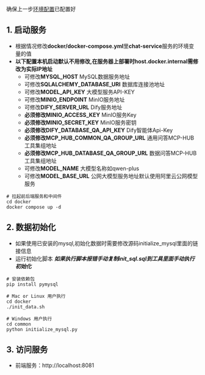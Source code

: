 确保上一步[环境配置](environment.md)已配置好


## 1. 启动服务
- 根据情况修改**docker/docker-compose.yml**里**chat-service**服务的环境变量的值
- **以下配置本机启动默认不用修改,在服务器上部署时host.docker.internal需修改为实际IP地址**
    - 可修改**MYSQL_HOST** MySQL数据服务地址
    - 可修改**SQLALCHEMY_DATABASE_URI** 数据库连接池地址
    - 可修改**MODEL_API_KEY** 大模型服务API-KEY
    - 可修改**MINIO_ENDPOINT** MinIO服务地址
    - 可修改**DIFY_SERVER_URL** Dify服务地址
    - **必须修改MINIO_ACCESS_KEY** MinIO服务Key
    - **必须修改MINIO_SECRET_KEY** MinIO服务密钥
    - **必须修改DIFY_DATABASE_QA_API_KEY** Dify智能体Api-Key
    - **必须修改MCP_HUB_COMMON_QA_GROUP_URL** 通用问答MCP-HUB工具集组地址
    - **必须修改MCP_HUB_DATABASE_QA_GROUP_URL** 数据问答MCP-HUB工具集组地址
    - 可修改**MODEL_NAME** 大模型名称如qwen-plus
    - 可修改**MODEL_BASE_URL** 公网大模型服务地址默认使用阿里云公网模型服务

```angular2html
# 拉起前后端服务和中间件
cd docker
docker compose up -d
```

## 2. 数据初始化
- 如果使用已安装的mysql,初始化数据时需要修改源码initialize_mysql里面的链接信息
- 运行初始化脚本 ***如果执行脚本报错手动复制init_sql.sql到工具里面手动执行初始化***
```angular2html
# 安装依赖包
pip install pymysql
   
# Mac or Linux 用户执行
cd docker
./init_data.sh
   
# Windows 用户执行
cd common
python initialize_mysql.py
```
   
   
## 3. **访问服务**
- 前端服务：http://localhost:8081